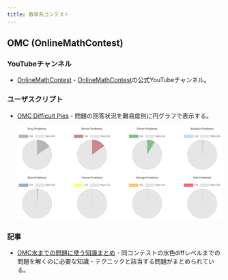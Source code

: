 ```yaml
---
title: 数学系コンテスト
---
```


## OMC (OnlineMathContest)

### YouTubeチャンネル

- [OnlineMathContest](https://www.youtube.com/channel/UC7s9Bwj4fUN_WhoahHBI1cg) - [OnlineMathContest](https://onlinemathcontest.com/)の公式YouTubeチャンネル。

### ユーザスクリプト

- [OMC Difficult Pies](https://greasyfork.org/ja/scripts/537420-omc-difficult-pies) - 問題の回答状況を難易度別に円グラフで表示する。

    <div align="center">
      <img loading="lazy" src="../../images/related_contest_sites/omc/omc_difficult_pies.png" alt="omc difficult pies">
    </div>

### 記事

- [OMC水までの問題に使う知識まとめ](https://note.com/orangekid1210/n/nfab310b51ec3) - 同コンテストの水色diffレベルまでの問題を解くのに必要な知識・テクニックと該当する問題がまとめられている。
